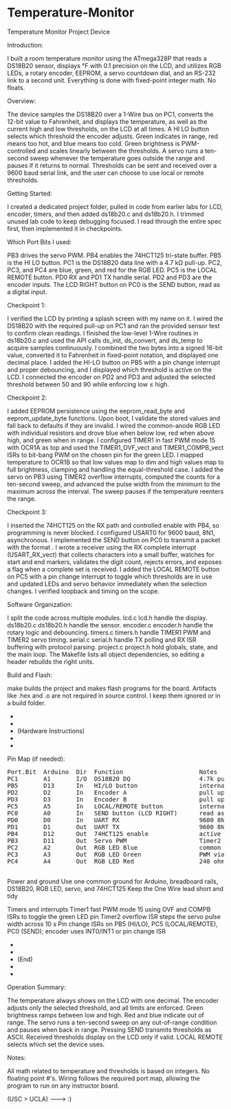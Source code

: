 # Temperature-Monitor
Temperature Monitor Project Device

Introduction:

I built a room temperature monitor using the ATmega328P that reads a DS18B20 sensor, displays °F with 0.1 precision on the LCD, and utilizes RGB LEDs, a rotary encoder, EEPROM, a servo countdown dial, and an RS-232 link to a second unit. Everything is done with fixed-point integer math. No floats.

Overview:

The device samples the DS18B20 over a 1-Wire bus on PC1, converts the 12-bit value to Fahrenheit, and displays the temperature, as well as the current high and low thresholds, on the LCD at all times. A HI LO button selects which threshold the encoder adjusts. Green indicates in range, red means too hot, and blue means too cold. Green brightness is PWM-controlled and scales linearly between the thresholds. A servo runs a ten-second sweep whenever the temperature goes outside the range and pauses if it returns to normal. Thresholds can be sent and received over a 9600 baud serial link, and the user can choose to use local or remote thresholds.

Getting Started:

I created a dedicated project folder, pulled in code from earlier labs for LCD, encoder, timers, and then added ds18b20.c and ds18b20.h. I trimmed unused lab code to keep debugging focused. I read through the entire spec first, then implemented it in checkpoints.

Which Port Bits I used:

PB3 drives the servo PWM. PB4 enables the 74HCT125 tri-state buffer. PB5 is the HI LO button. PC1 is the DS18B20 data line with a 4.7 kΩ pull-up. PC2, PC3, and PC4 are blue, green, and red for the RGB LED. PC5 is the LOCAL REMOTE button. PD0 RX and PD1 TX handle serial. PD2 and PD3 are the encoder inputs. The LCD RIGHT button on PC0 is the SEND button, read as a digital input.

Checkpoint 1:

I verified the LCD by printing a splash screen with my name on it. I wired the DS18B20 with the required pull-up on PC1 and ran the provided sensor test to confirm clean readings. I finished the low-level 1-Wire routines in ds18b20.c and used the API calls ds_init, ds_convert, and ds_temp to acquire samples continuously. I combined the two bytes into a signed 16-bit value, converted it to Fahrenheit in fixed-point notation, and displayed one decimal place. I added the HI-LO button on PB5 with a pin change interrupt and proper debouncing, and I displayed which threshold is active on the LCD. I connected the encoder on PD2 and PD3 and adjusted the selected threshold between 50 and 90 while enforcing low ≤ high.

Checkpoint 2:

I added EEPROM persistence using the eeprom_read_byte and eeprom_update_byte functions. Upon boot, I validate the stored values and fall back to defaults if they are invalid. I wired the common-anode RGB LED with individual resistors and drove blue when below low, red when above high, and green when in range. I configured TIMER1 in fast PWM mode 15 with OCR1A as top and used the TIMER1_OVF_vect and TIMER1_COMPB_vect ISRs to bit-bang PWM on the chosen pin for the green LED. I mapped temperature to OCR1B so that low values map to dim and high values map to full brightness, clamping and handling the equal-threshold case. I added the servo on PB3 using TIMER2 overflow interrupts, computed the counts for a ten-second sweep, and advanced the pulse width from the minimum to the maximum across the interval. The sweep pauses if the temperature reenters the range.

Checkpoint 3:

I inserted the 74HCT125 on the RX path and controlled enable with PB4, so programming is never blocked. I configured USART0 for 9600 baud, 8N1, asynchronous. I implemented the SEND button on PC0 to transmit a packet with the format <LLHH>. I wrote a receiver using the RX complete interrupt (USART_RX_vect) that collects characters into a small buffer, watches for start and end markers, validates the digit count, rejects errors, and exposes a flag when a complete set is received. I added the LOCAL REMOTE button on PC5 with a pin change interrupt to toggle which thresholds are in use and updated LEDs and servo behavior immediately when the selection changes. I verified loopback and timing on the scope.

Software Organization:

I split the code across multiple modules. lcd.c lcd.h handle the display. ds18b20.c ds18b20.h handle the sensor. encoder.c encoder.h handle the rotary logic and debouncing. timers.c timers.h handle TIMER1 PWM and TIMER2 servo timing. serial.c serial.h handle TX polling and RX ISR buffering with protocol parsing. project.c project.h hold globals, state, and the main loop. The Makefile lists all object dependencies, so editing a header rebuilds the right units.

Build and Flash:

make builds the project and makes flash programs for the board. Artifacts like .hex and .o are not required in source control. I keep them ignored or in a build folder.

-
-
- (Hardware Instructions)
-
-

Pin Map (if needed):
<pre>
Port.Bit  Arduino  Dir  Function                     Notes
PC1       A1       I/O  DS18B20 DQ                   4.7k pull up to 5V (One Wire)
PB5       D13      In   HI/LO button                 internal pull up, pin change ISR
PD2       D2       In   Encoder A                    pull up, INT0 or pin change ISR
PD3       D3       In   Encoder B                    pull up, INT1 or pin change ISR
PC5       A5       In   LOCAL/REMOTE button          internal pull up, pin change ISR
PC0       A0       In   SEND button (LCD RIGHT)      read as digital, LCD drives 0V when pressed
PD0       D0       In   UART RX                      9600 8N1, through 74HCT125 buffer
PD1       D1       Out  UART TX                      9600 8N1, TTL levels
PB4       D12      Out  74HCT125 enable              active low enable, external pull up keeps disabled during programming
PB3       D11      Out  Servo PWM                    Timer2 OC2A, ~16.4 ms period, 0.75..2.25 ms pulse
PC2       A2       Out  RGB LED Blue                 common anode, 240 ohm series resistor
PC3       A3       Out  RGB LED Green                PWM via Timer1 ISRs, 1.5k series resistor
PC4       A4       Out  RGB LED Red                  240 ohm series resistor

</pre>

Power and ground
Use one common ground for Arduino, breadboard rails, DS18B20, RGB LED, servo, and 74HCT125
Keep the One Wire lead short and tidy

Timers and interrupts
Timer1 fast PWM mode 15 using OVF and COMPB ISRs to toggle the green LED pin
Timer2 overflow ISR steps the servo pulse width across 10 s
Pin change ISRs on PB5 (HI/LO), PC5 (LOCAL/REMOTE), PC0 (SEND); encoder uses INT0/INT1 or pin change ISR

-
-
- (End)
-
-

Operation Summary:

The temperature always shows on the LCD with one decimal. The encoder adjusts only the selected threshold, and all limits are enforced. Green brightness ramps between low and high. Red and blue indicate out of range. The servo runs a ten-second sweep on any out-of-range condition and pauses when back in range. Pressing SEND transmits thresholds as ASCII. Received thresholds display on the LCD only if valid. LOCAL REMOTE selects which set the device uses.

Notes:

All math related to temperature and thresholds is based on integers. No floating point #'s. Wiring follows the required port map, allowing the program to run on any instructor board.

(USC > UCLA) ---> :)
